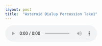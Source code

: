 ```yaml
---
layout: post
title:  "Asteroid Dialup Percussion Take1"
---
```


<audio controls="controls" autoplay>
    <source src="{{ "/assets/asteroid-dialup-percussion-take1.m4a" | absolute_path}}" type="audio/mp4" >
</audio>
